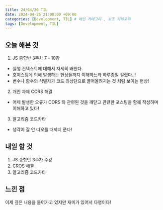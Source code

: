 ```yaml
---
title: 24/04/26 TIL
date: 2024-04-26 21:00:00 +09:00
categories: [Development, TIL] # 메인 카테고리 , 보조 카테고리
tags: [Development, TIL]
---
```


## 오늘 해본 것

1. JS 종합반 3주차 7 - 10강

- 실행 컨텍스트에 대해서 자세히 배웠다.
- 호이스팅에 의해 발생하는 현상들까지 이해하느라 하루종일 걸렸다..!
- 변수나 함수의 식별자가 코드 최상단으로 끌어올려지는 것 처럼 보이는 현상!

2. 개인 과제 CORS 해결

- 어제 발생한 오류가 CORS 와 관련된 것을 깨닫고 관련한 포스팅을 함께 작성하며 이해하고 있다!

3. 알고리즘 코드카타

- 생각이 잘 안 떠오를 때까지 푼다!

## 내일 할 것

1. JS 종합반 3주차 수강
2. CROS 해결
3. 알고리즘 코드카타

## 느낀 점

이제 깊은 내용을 들어가고 있지만 재미가 있어서 다행이다!

[1]: https://kybaq.github.io/posts/JS-%EC%96%95%EC%9D%80-%EB%B3%B5%EC%82%AC-%EA%B9%8A%EC%9D%80-%EB%B3%B5%EC%82%AC/
